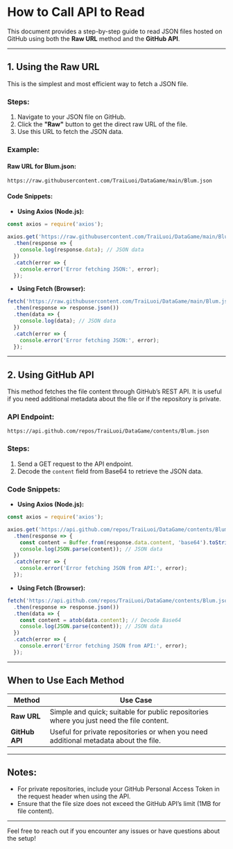 # How to Call API to Read

This document provides a step-by-step guide to read JSON files hosted on GitHub using both the **Raw URL** method and the **GitHub API**.

---

## **1. Using the Raw URL**
This is the simplest and most efficient way to fetch a JSON file.

### **Steps:**
1. Navigate to your JSON file on GitHub.
2. Click the **"Raw"** button to get the direct raw URL of the file.
3. Use this URL to fetch the JSON data.

### **Example:**

#### **Raw URL for Blum.json:**
```plaintext
https://raw.githubusercontent.com/TraiLuoi/DataGame/main/Blum.json
```

#### **Code Snippets:**

- **Using Axios (Node.js):**
```javascript
const axios = require('axios');

axios.get('https://raw.githubusercontent.com/TraiLuoi/DataGame/main/Blum.json')
  .then(response => {
    console.log(response.data); // JSON data
  })
  .catch(error => {
    console.error('Error fetching JSON:', error);
  });
```

- **Using Fetch (Browser):**
```javascript
fetch('https://raw.githubusercontent.com/TraiLuoi/DataGame/main/Blum.json')
  .then(response => response.json())
  .then(data => {
    console.log(data); // JSON data
  })
  .catch(error => {
    console.error('Error fetching JSON:', error);
  });
```

---

## **2. Using GitHub API**
This method fetches the file content through GitHub’s REST API. It is useful if you need additional metadata about the file or if the repository is private.

### **API Endpoint:**
```plaintext
https://api.github.com/repos/TraiLuoi/DataGame/contents/Blum.json
```

### **Steps:**
1. Send a GET request to the API endpoint.
2. Decode the `content` field from Base64 to retrieve the JSON data.

### **Code Snippets:**

- **Using Axios (Node.js):**
```javascript
const axios = require('axios');

axios.get('https://api.github.com/repos/TraiLuoi/DataGame/contents/Blum.json')
  .then(response => {
    const content = Buffer.from(response.data.content, 'base64').toString('utf-8');
    console.log(JSON.parse(content)); // JSON data
  })
  .catch(error => {
    console.error('Error fetching JSON from API:', error);
  });
```

- **Using Fetch (Browser):**
```javascript
fetch('https://api.github.com/repos/TraiLuoi/DataGame/contents/Blum.json')
  .then(response => response.json())
  .then(data => {
    const content = atob(data.content); // Decode Base64
    console.log(JSON.parse(content)); // JSON data
  })
  .catch(error => {
    console.error('Error fetching JSON from API:', error);
  });
```

---

## **When to Use Each Method**
| Method          | Use Case                                                                                     |
|-----------------|----------------------------------------------------------------------------------------------|
| **Raw URL**     | Simple and quick; suitable for public repositories where you just need the file content.     |
| **GitHub API**  | Useful for private repositories or when you need additional metadata about the file.         |

---

## **Notes:**
- For private repositories, include your GitHub Personal Access Token in the request header when using the API.
- Ensure that the file size does not exceed the GitHub API’s limit (1MB for file content).

---

Feel free to reach out if you encounter any issues or have questions about the setup!

